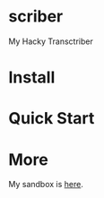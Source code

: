 # scriber
My Hacky Transctriber

# Install

# Quick Start

# More
My sandbox is [here][1].

[1]: https://github.com/luiarthur/signal_processing/tree/master/sandbox/python

